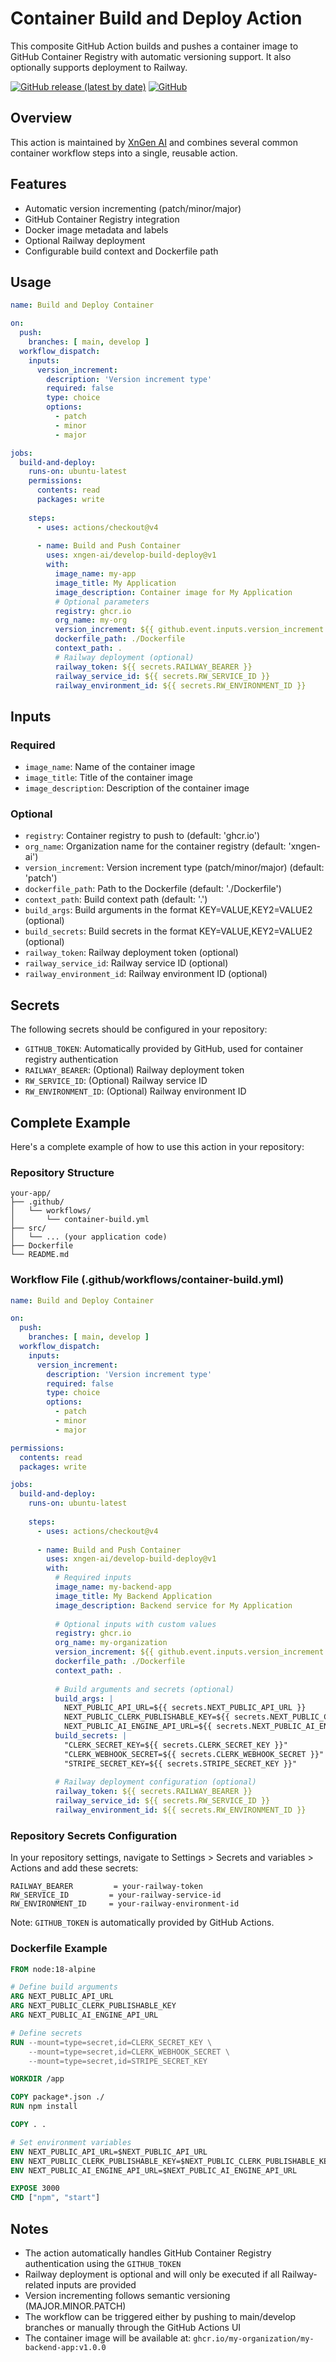 # Container Build and Deploy Action

This composite GitHub Action builds and pushes a container image to GitHub Container Registry with automatic versioning support. It also optionally supports deployment to Railway.

[![GitHub release (latest by date)](https://img.shields.io/github/v/release/xngen-ai/develop-build-deploy)](https://github.com/xngen-ai/develop-build-deploy/releases)
[![GitHub](https://img.shields.io/github/license/xngen-ai/develop-build-deploy)](https://github.com/xngen-ai/develop-build-deploy/blob/main/LICENSE)

## Overview

This action is maintained by [XnGen AI](https://github.com/xngen-ai) and combines several common container workflow steps into a single, reusable action.

## Features

- Automatic version incrementing (patch/minor/major)
- GitHub Container Registry integration
- Docker image metadata and labels
- Optional Railway deployment
- Configurable build context and Dockerfile path

## Usage

```yaml
name: Build and Deploy Container

on:
  push:
    branches: [ main, develop ]
  workflow_dispatch:
    inputs:
      version_increment:
        description: 'Version increment type'
        required: false
        type: choice
        options:
          - patch
          - minor
          - major

jobs:
  build-and-deploy:
    runs-on: ubuntu-latest
    permissions:
      contents: read
      packages: write
    
    steps:
      - uses: actions/checkout@v4
      
      - name: Build and Push Container
        uses: xngen-ai/develop-build-deploy@v1
        with:
          image_name: my-app
          image_title: My Application
          image_description: Container image for My Application
          # Optional parameters
          registry: ghcr.io
          org_name: my-org
          version_increment: ${{ github.event.inputs.version_increment }}
          dockerfile_path: ./Dockerfile
          context_path: .
          # Railway deployment (optional)
          railway_token: ${{ secrets.RAILWAY_BEARER }}
          railway_service_id: ${{ secrets.RW_SERVICE_ID }}
          railway_environment_id: ${{ secrets.RW_ENVIRONMENT_ID }}
```

## Inputs

### Required

- `image_name`: Name of the container image
- `image_title`: Title of the container image
- `image_description`: Description of the container image

### Optional

- `registry`: Container registry to push to (default: 'ghcr.io')
- `org_name`: Organization name for the container registry (default: 'xngen-ai')
- `version_increment`: Version increment type (patch/minor/major) (default: 'patch')
- `dockerfile_path`: Path to the Dockerfile (default: './Dockerfile')
- `context_path`: Build context path (default: '.')
- `build_args`: Build arguments in the format KEY=VALUE,KEY2=VALUE2 (optional)
- `build_secrets`: Build secrets in the format KEY=VALUE,KEY2=VALUE2 (optional)
- `railway_token`: Railway deployment token (optional)
- `railway_service_id`: Railway service ID (optional)
- `railway_environment_id`: Railway environment ID (optional)

## Secrets

The following secrets should be configured in your repository:

- `GITHUB_TOKEN`: Automatically provided by GitHub, used for container registry authentication
- `RAILWAY_BEARER`: (Optional) Railway deployment token
- `RW_SERVICE_ID`: (Optional) Railway service ID
- `RW_ENVIRONMENT_ID`: (Optional) Railway environment ID

## Complete Example

Here's a complete example of how to use this action in your repository:

### Repository Structure
```
your-app/
├── .github/
│   └── workflows/
│       └── container-build.yml
├── src/
│   └── ... (your application code)
├── Dockerfile
└── README.md
```

### Workflow File (.github/workflows/container-build.yml)
```yaml
name: Build and Deploy Container

on:
  push:
    branches: [ main, develop ]
  workflow_dispatch:
    inputs:
      version_increment:
        description: 'Version increment type'
        required: false
        type: choice
        options:
          - patch
          - minor
          - major

permissions:
  contents: read
  packages: write

jobs:
  build-and-deploy:
    runs-on: ubuntu-latest
    
    steps:
      - uses: actions/checkout@v4
      
      - name: Build and Push Container
        uses: xngen-ai/develop-build-deploy@v1
        with:
          # Required inputs
          image_name: my-backend-app
          image_title: My Backend Application
          image_description: Backend service for My Application
          
          # Optional inputs with custom values
          registry: ghcr.io
          org_name: my-organization
          version_increment: ${{ github.event.inputs.version_increment }}
          dockerfile_path: ./Dockerfile
          context_path: .
          
          # Build arguments and secrets (optional)
          build_args: |
            NEXT_PUBLIC_API_URL=${{ secrets.NEXT_PUBLIC_API_URL }}
            NEXT_PUBLIC_CLERK_PUBLISHABLE_KEY=${{ secrets.NEXT_PUBLIC_CLERK_PUBLISHABLE_KEY }}
            NEXT_PUBLIC_AI_ENGINE_API_URL=${{ secrets.NEXT_PUBLIC_AI_ENGINE_API_URL }}
          build_secrets: |
            "CLERK_SECRET_KEY=${{ secrets.CLERK_SECRET_KEY }}"
            "CLERK_WEBHOOK_SECRET=${{ secrets.CLERK_WEBHOOK_SECRET }}"
            "STRIPE_SECRET_KEY=${{ secrets.STRIPE_SECRET_KEY }}"
          
          # Railway deployment configuration (optional)
          railway_token: ${{ secrets.RAILWAY_BEARER }}
          railway_service_id: ${{ secrets.RW_SERVICE_ID }}
          railway_environment_id: ${{ secrets.RW_ENVIRONMENT_ID }}
```

### Repository Secrets Configuration

In your repository settings, navigate to Settings > Secrets and variables > Actions and add these secrets:

```
RAILWAY_BEARER         = your-railway-token
RW_SERVICE_ID         = your-railway-service-id
RW_ENVIRONMENT_ID     = your-railway-environment-id
```

Note: `GITHUB_TOKEN` is automatically provided by GitHub Actions.

### Dockerfile Example
```dockerfile
FROM node:18-alpine

# Define build arguments
ARG NEXT_PUBLIC_API_URL
ARG NEXT_PUBLIC_CLERK_PUBLISHABLE_KEY
ARG NEXT_PUBLIC_AI_ENGINE_API_URL

# Define secrets
RUN --mount=type=secret,id=CLERK_SECRET_KEY \
    --mount=type=secret,id=CLERK_WEBHOOK_SECRET \
    --mount=type=secret,id=STRIPE_SECRET_KEY

WORKDIR /app

COPY package*.json ./
RUN npm install

COPY . .

# Set environment variables
ENV NEXT_PUBLIC_API_URL=$NEXT_PUBLIC_API_URL
ENV NEXT_PUBLIC_CLERK_PUBLISHABLE_KEY=$NEXT_PUBLIC_CLERK_PUBLISHABLE_KEY
ENV NEXT_PUBLIC_AI_ENGINE_API_URL=$NEXT_PUBLIC_AI_ENGINE_API_URL

EXPOSE 3000
CMD ["npm", "start"]
```

## Notes

- The action automatically handles GitHub Container Registry authentication using the `GITHUB_TOKEN`
- Railway deployment is optional and will only be executed if all Railway-related inputs are provided
- Version incrementing follows semantic versioning (MAJOR.MINOR.PATCH)
- The workflow can be triggered either by pushing to main/develop branches or manually through the GitHub Actions UI
- The container image will be available at: `ghcr.io/my-organization/my-backend-app:v1.0.0`
